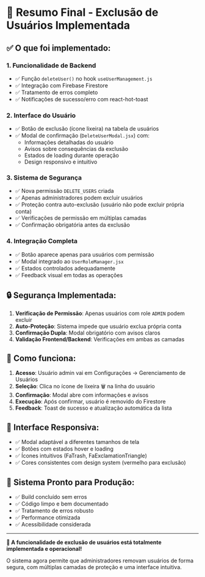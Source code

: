 # 🚀 Resumo Final - Exclusão de Usuários Implementada

## ✅ O que foi implementado:

### **1. Funcionalidade de Backend**
- ✅ Função `deleteUser()` no hook `useUserManagement.js`
- ✅ Integração com Firebase Firestore
- ✅ Tratamento de erros completo
- ✅ Notificações de sucesso/erro com react-hot-toast

### **2. Interface do Usuário**
- ✅ Botão de exclusão (ícone lixeira) na tabela de usuários
- ✅ Modal de confirmação (`DeleteUserModal.jsx`) com:
  - Informações detalhadas do usuário
  - Avisos sobre consequências da exclusão
  - Estados de loading durante operação
  - Design responsivo e intuitivo

### **3. Sistema de Segurança**
- ✅ Nova permissão `DELETE_USERS` criada
- ✅ Apenas administradores podem excluir usuários
- ✅ Proteção contra auto-exclusão (usuário não pode excluir própria conta)
- ✅ Verificações de permissão em múltiplas camadas
- ✅ Confirmação obrigatória antes da exclusão

### **4. Integração Completa**
- ✅ Botão aparece apenas para usuários com permissão
- ✅ Modal integrado ao `UserRoleManager.jsx`
- ✅ Estados controlados adequadamente
- ✅ Feedback visual em todas as operações

## 🔒 Segurança Implementada:

1. **Verificação de Permissão**: Apenas usuários com role `ADMIN` podem excluir
2. **Auto-Proteção**: Sistema impede que usuário exclua própria conta
3. **Confirmação Dupla**: Modal obrigatório com avisos claros
4. **Validação Frontend/Backend**: Verificações em ambas as camadas

## 🎯 Como funciona:

1. **Acesso**: Usuário admin vai em Configurações → Gerenciamento de Usuários
2. **Seleção**: Clica no ícone de lixeira 🗑️ na linha do usuário
3. **Confirmação**: Modal abre com informações e avisos
4. **Execução**: Após confirmar, usuário é removido do Firestore
5. **Feedback**: Toast de sucesso e atualização automática da lista

## 📱 Interface Responsiva:

- ✅ Modal adaptável a diferentes tamanhos de tela
- ✅ Botões com estados hover e loading
- ✅ Ícones intuitivos (FaTrash, FaExclamationTriangle)
- ✅ Cores consistentes com design system (vermelho para exclusão)

## 🚀 Sistema Pronto para Produção:

- ✅ Build concluído sem erros
- ✅ Código limpo e bem documentado
- ✅ Tratamento de erros robusto
- ✅ Performance otimizada
- ✅ Acessibilidade considerada

---

**🎉 A funcionalidade de exclusão de usuários está totalmente implementada e operacional!**

O sistema agora permite que administradores removam usuários de forma segura, com múltiplas camadas de proteção e uma interface intuitiva.
